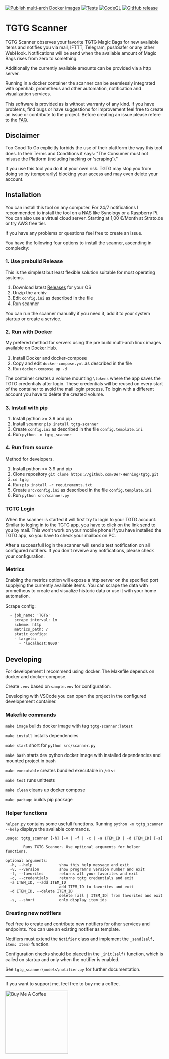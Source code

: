 [![Publish multi-arch Docker images](https://github.com/Der-Henning/tgtg/actions/workflows/docker-multi-arch.yml/badge.svg?branch=main)](https://github.com/Der-Henning/tgtg/actions/workflows/docker-multi-arch.yml)
[![Tests](https://github.com/Der-Henning/tgtg/actions/workflows/tests.yml/badge.svg?branch=main)](https://github.com/Der-Henning/tgtg/actions/workflows/tests.yml)
[![CodeQL](https://github.com/Der-Henning/tgtg/actions/workflows/codeql-analysis.yml/badge.svg?branch=main)](https://github.com/Der-Henning/tgtg/actions/workflows/codeql-analysis.yml)
[![GitHub release](https://img.shields.io/github/release/Der-Henning/tgtg?include_prereleases=&sort=semver&color=blue)](https://github.com/Der-Henning/tgtg/releases/)

# TGTG Scanner

TGTG Scanner observes your favorite TGTG Magic Bags for new available items and notifies you via mail, IFTTT, Telegram, pushSafer or any other WebHook. Notifications will be send when the available amount of Magic Bags rises from zero to something.

Additionally the currently available amounts can be provided via a http server.

Running in a docker container the scanner can be seemlessly integrated with openhab, prometheus and other automation, notification and visualization services.

This software is provided as is without warranty of any kind. If you have problems, find bugs or have suggestions for improvement feel free to create an issue or contribute to the project. Before creating an issue please refere to the [FAQ](https://github.com/Der-Henning/tgtg/wiki/FAQ).

## Disclaimer

Too Good To Go explicitly forbids the use of their plattform the way this tool does. In their Terms and Conditions it says: "The Consumer must not misuse the Platform (including hacking or 'scraping')."

If you use this tool you do it at your own risk. TGTG may stop you from doing so by (temporarily) blocking your access and may even delete your account.

## Installation

You can install this tool on any computer. For 24/7 notifications I recommended to install the tool on a NAS like Synology or a Raspberry Pi. You can also use a virtual cloud server. Starting at 1,00 €/Month at Strato.de or try AWS free tier.

If you have any problems or questions feel free to create an issue.

You have the following four options to install the scanner, ascending in complexity:

### 1. Use prebuild Release

This is the simplest but least flexible solution suitable for most operating systems.

1. Download latest [Releases](https://github.com/Der-Henning/tgtg/releases) for your OS
2. Unzip the archiv
3. Edit ```config.ini``` as described in the file
4. Run scanner

You can run the scanner manually if you need it, add it to your system startup or create a service.

### 2. Run with Docker

My prefered method for servers using the pre build multi-arch linux images available on [Docker Hub](https://hub.docker.com/r/derhenning/tgtg).

1. Install Docker and docker-compose
2. Copy and edit ```docker-compose.yml``` as described in the file
3. Run ```docker-compose up -d```

The container creates a volume mounting ```\tokens``` where the app saves the TGTG credentials after login. These credentials will be reused on every start of the container to avoid the mail login process. To login with a different account you have to delete the created volume.

### 3. Install with pip

1. Install python >= 3.9 and pip
2. Install scanner ```pip install tgtg-scanner```
3. Create ```config.ini``` as described in the file ```config.template.ini```
4. Run ```python -m tgtg_scanner```

### 4. Run from source

Method for developers.

1. Install python >= 3.9 and pip
2. Clone repository ```git clone https://github.com/Der-Henning/tgtg.git```
3. ```cd tgtg```
4. Run ```pip install -r requirements.txt```
5. Create ```src/config.ini``` as described in the file ```config.template.ini```
6. Run ```python src/scanner.py```

### TGTG Login

When the scanner is started it will first try to login to your TGTG account. Similar to loging in to the TGTG app, you have to click on the link send to you by mail. This won't work on your mobile phone if you have installed the TGTG app, so you have to check your mailbox on PC.

After a successfull login the scanner will send a test notification on all configured notifiers. If you don't reveive any notifications, please check your configuration.

### Metrics

Enabling the metrics option will expose a http server on the specified port supplying the currently available items. You can scrape the data with prometheus to create and visualize historic data or use it with your home automation.

Scrape config:

````xml
  - job_name: 'TGTG'
    scrape_interval: 1m
    scheme: http
    metrics_path: /
    static_configs:
    - targets:
      - 'localhost:8000'
````

## Developing

For developement I recommend using docker. The Makefile depends on docker and docker-compose.

Create ```.env``` based on ```sample.env``` for configuration.

Developing with VSCode you can open the project in the configured developement container.

### Makefile commands

```make image``` builds docker image with tag ```tgtg-scanner:latest```

```make install``` installs dependencies

```make start``` short for ```python src/scanner.py```

```make bash``` starts dev python docker image with installed dependencies and mounted project in bash

```make executable``` creates bundled executable in ```/dist```

```make test``` runs unittests

```make clean``` cleans up docker compose

```make package``` builds pip package

### Helper functions

```helper.py``` contains some usefull functions. Running ```python -m tgtg_scanner --help``` displays the available commands.

````
usage: tgtg_scanner [-h] [-v | -f | -c | -a ITEM_ID | -d ITEM_ID] [-s]

        Runs TGTG Scanner. Use optional arguments for helper functions.
        
optional arguments:
  -h, --help            show this help message and exit
  -v, --version         show program's version number and exit
  -f, --favorites       returns all your favorites and exit
  -c, --credentials     returns tgtg credentials and exit
  -a ITEM_ID, --add ITEM_ID
                        add ITEM_ID to favorites and exit
  -d ITEM_ID, --delete ITEM_ID
                        delete [all | ITEM_ID] from favorites and exit
  -s, --short           only display item_ids
````

### Creating new notifiers

Feel free to create and contribute new notifiers for other services and endpoints. You can use an existing notifier as template.

Notifiers must extend the ```Notifier``` class and implement the ```_send(self, item: Item)``` function.

Configuration checks should be placed in the ```_init(self)``` function, which is called on startup and only when the notifier is enabled.

See ```tgtg_scanner\models\notifier.py``` for further documentation.

---
If you want to support me, feel free to buy me a coffee.

<a href="https://www.buymeacoffee.com/henning" target="_blank"><img src="https://cdn.buymeacoffee.com/buttons/v2/default-yellow.png" alt="Buy Me A Coffee" width="200"></a>
